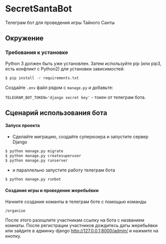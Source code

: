 # SecretSantaBot

Телеграм бот для проведения игры Тайного Санты

## Окружение

### Требования к установке

Python 3 должен быть уже установлен. Затем используйте pip (или pip3, есть конфликт с Python2) для установки
зависимостей:

```bash
$ pip install -r requirements.txt
``` 

Создайте `.env` файл рядом с `manage.py` и добавьте:

`TELEGRAM_BOT_TOKEN='django secret key'` - токен от телеграм бота. 


## Сценарий использования бота

#### Запуск проекта

- Сделайте миграцию, создайте суперюзера и запустите сервер Django

```bash
$ python manage.py migrate
$ python manage.py createsuperuser
$ python manage.py runserver
```

- и параллельно запустите работу телеграм бота

```bash
$ python manage.py runbot
```

#### Создание игры и проведение жеребьёвки

Начните создание команты в телеграм боте с помощью команды

```
/organize
```

После этого разошлите участникам ссылку на бота с названием комнаты. После регистрации участников дождитесь даты жеребьёвки или зайдите в админку django http://127.0.0.1:8000/admin/ и нажмите на кнопку.
